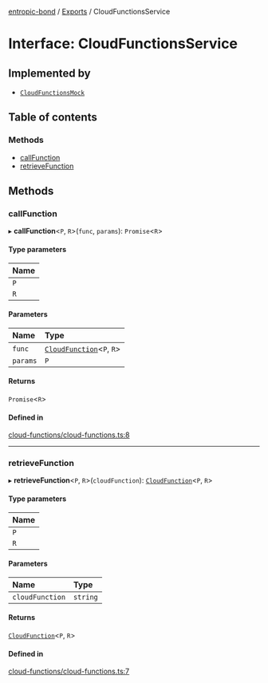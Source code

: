 [entropic-bond](../README.md) / [Exports](../modules.md) / CloudFunctionsService

# Interface: CloudFunctionsService

## Implemented by

- [`CloudFunctionsMock`](../classes/CloudFunctionsMock.md)

## Table of contents

### Methods

- [callFunction](CloudFunctionsService.md#callfunction)
- [retrieveFunction](CloudFunctionsService.md#retrievefunction)

## Methods

### callFunction

▸ **callFunction**<`P`, `R`\>(`func`, `params`): `Promise`<`R`\>

#### Type parameters

| Name |
| :------ |
| `P` |
| `R` |

#### Parameters

| Name | Type |
| :------ | :------ |
| `func` | [`CloudFunction`](../modules.md#cloudfunction)<`P`, `R`\> |
| `params` | `P` |

#### Returns

`Promise`<`R`\>

#### Defined in

[cloud-functions/cloud-functions.ts:8](https://github.com/entropic-bond/entropic-bond/blob/2d7d466/src/cloud-functions/cloud-functions.ts#L8)

___

### retrieveFunction

▸ **retrieveFunction**<`P`, `R`\>(`cloudFunction`): [`CloudFunction`](../modules.md#cloudfunction)<`P`, `R`\>

#### Type parameters

| Name |
| :------ |
| `P` |
| `R` |

#### Parameters

| Name | Type |
| :------ | :------ |
| `cloudFunction` | `string` |

#### Returns

[`CloudFunction`](../modules.md#cloudfunction)<`P`, `R`\>

#### Defined in

[cloud-functions/cloud-functions.ts:7](https://github.com/entropic-bond/entropic-bond/blob/2d7d466/src/cloud-functions/cloud-functions.ts#L7)
